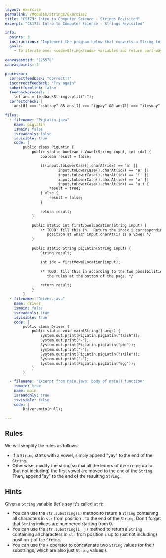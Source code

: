 ```yaml
---
layout: exercise
permalink: /Modules/Strings/Exercise2
title: "CS173: Intro to Computer Science - Strings Revisited"
excerpt: "CS173: Intro to Computer Science - Strings Revisited"

info:
  points: 3
  instructions: "Implement the program below that converts a String to \"Pig Latin\" according to the rules at the bottom of the page."
  goals:
    - To iterate over <code>String</code> variables and return part-way through the string iteration.
    
canvasasmtid: "125578"  
canvaspoints: 3
      
processor:  
  correctfeedback: "Correct!!" 
  incorrectfeedback: "Try again"
  submitformlink: false
  feedbackprocess: | 
    let ans = feedbackString.split("-");
  correctcheck: |
    ans[0] === "ashtray" && ans[1] === "igpay" && ans[2] === "ilesmay" && ans[3] === "eggyay"
 
files:
  - filename: "PigLatin.java"
    name: piglatin
    ismain: false
    isreadonly: false
    isvisible: true
    code: |
        public class PigLatin {
            public static boolean isVowel(String input, int idx) {
                boolean result = false;

                if(input.toLowerCase().charAt(idx) == 'a' || 
                        input.toLowerCase().charAt(idx) == 'e' || 
                        input.toLowerCase().charAt(idx) == 'i' || 
                        input.toLowerCase().charAt(idx) == 'o' || 
                        input.toLowerCase().charAt(idx) == 'u') {
                    result = true;
                } else {
                    result = false;
                }
                
                return result;
            }
            
            public static int firstVowelLocation(String input) {
                /* TODO: fill this in.  Return the index i corresponding to the first 
                   position at which input.charAt(i) is a vowel */
            }
            
            public static String pigLatin(String input) {
                String result;
                
                int idx = firstVowelLocation(input);
                
                /* TODO: fill this in according to the two possibilities given in 
                   the rules at the bottom of the page. */
                
                return result;
            }
        }
  - filename: "Driver.java"
    name: driver
    ismain: false
    isreadonly: true
    isvisible: true
    code: | 
        public class Driver {
            public static void main(String[] args) {
                System.out.print(PigLatin.pigLatin("trash"));
                System.out.print("-");
                System.out.print(PigLatin.pigLatin("pig"));
                System.out.print("-");
                System.out.print(PigLatin.pigLatin("smile"));
                System.out.print("-");
                System.out.print(PigLatin.pigLatin("egg"));
            }
        }

  - filename: "Excerpt from Main.java: body of main() function"
    ismain: true
    name: main
    isreadonly: true
    isvisible: false
    code: |
        Driver.main(null);
        
---
```


## Rules

We will simplify the rules as follows:

* If a `String` starts with a vowel, simply append "yay" to the end of the `String`.
* Otherwise, modify the string so that all the letters of the `String` up to (but not including) the first vowel are moved to the end of the `String`.  Then, append "ay" to the end of the resulting `String`.

## Hints

Given a `String` variable (let's say it's called `str`):

* You can use the `str.substring(i)` method to return a `String` containing all characters in `str` from position `i` to the end of the `String`.  Don't forget that `String` indices are numbered starting from 0.
* You can use the `str.substring(i, j)` method to return a `String` containing all characters in `str` from position `i` up to (but not including) position `j` of the `String`.
* You can use the `+` operator to concatenate two `String` values (or their substrings, which are also just `String` values!).